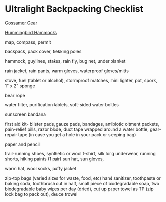 # Ultralight Backpacking Checklist

[Gossamer Gear](https://www.gossamergear.com)

[Hummingbird Hammocks](https://hummingbirdhammocks.com)

map, compass, permit

backpack, pack cover, trekking poles

hammock, guylines, stakes, rain fly, bug net, under blanket

rain jacket, rain pants, warm gloves, waterproof gloves/mitts

stove, fuel (tablet or alcohol), stormproof matches, mini lighter, pot, spork, 1" x 2" sponge

bear rope

water filter, purification tablets,
soft-sided water bottles

sunscreen
bandana

first aid kit- 
blister pads, gauze pads, bandages, 
antibiotic oitment packets, pain-relief pills, 
razor blade, duct tape wrapped around a water bottle, 
gear-repair tape (in case you get a hole in your pack or sleeping bag)

paper and pencil

trail-running shoes, 
synthetic or wool t-shirt, 
silk long underwear,
running shorts,
hiking paints (1 pair)
sun hat,
sun gloves,

warm hat, wool socks, puffy jacket

zip-top bags (varied sizes for waste, food, etc)
hand sanitizer, 
toothpaste or baking soda, 
toothbrush cut in half, 
small piece of biodegradable soap, 
two biodegradable baby wipes per day (dried), 
cut up paper towel as TP (zip lock bag to pack out),
deuce trowel

